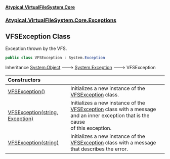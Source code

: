 #### [Atypical.VirtualFileSystem.Core](VirtualFileSystem.md 'VirtualFileSystem')
### [Atypical.VirtualFileSystem.Core.Exceptions](VirtualFileSystem.md#Atypical.VirtualFileSystem.Core.Exceptions 'Atypical.VirtualFileSystem.Core.Exceptions')

## VFSException Class

Exception thrown by the VFS.

```csharp
public class VFSException : System.Exception
```

Inheritance [System.Object](https://docs.microsoft.com/en-us/dotnet/api/System.Object 'System.Object') &#129106; [System.Exception](https://docs.microsoft.com/en-us/dotnet/api/System.Exception 'System.Exception') &#129106; VFSException

| Constructors | |
| :--- | :--- |
| [VFSException()](VFSException.VFSException().md 'Atypical.VirtualFileSystem.Core.Exceptions.VFSException.VFSException()') | Initializes a new instance of the [VFSException](VFSException.md 'Atypical.VirtualFileSystem.Core.Exceptions.VFSException') class. |
| [VFSException(string, Exception)](VFSException.VFSException(string,Exception).md 'Atypical.VirtualFileSystem.Core.Exceptions.VFSException.VFSException(string, System.Exception)') | Initializes a new instance of the [VFSException](VFSException.md 'Atypical.VirtualFileSystem.Core.Exceptions.VFSException') class with a message and an inner exception that is the cause<br/>of this exception. |
| [VFSException(string)](VFSException.VFSException(string).md 'Atypical.VirtualFileSystem.Core.Exceptions.VFSException.VFSException(string)') | Initializes a new instance of the [VFSException](VFSException.md 'Atypical.VirtualFileSystem.Core.Exceptions.VFSException') class with a message that describes the error. |
